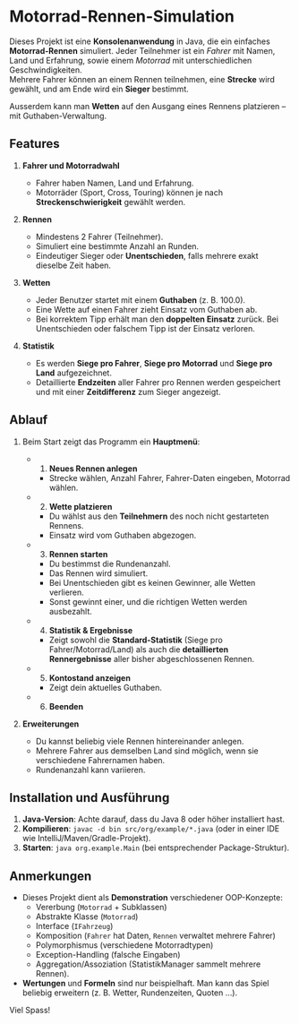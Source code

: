 # Motorrad-Rennen-Simulation

Dieses Projekt ist eine **Konsolenanwendung** in Java, die ein einfaches **Motorrad-Rennen** simuliert.
Jeder Teilnehmer ist ein *Fahrer* mit Namen, Land und Erfahrung, sowie einem *Motorrad* mit unterschiedlichen Geschwindigkeiten.  
Mehrere Fahrer können an einem Rennen teilnehmen, eine **Strecke** wird gewählt, und am Ende wird ein **Sieger** bestimmt.

Ausserdem kann man **Wetten** auf den Ausgang eines Rennens platzieren – mit Guthaben-Verwaltung.

## Features

1. **Fahrer und Motorradwahl**
    - Fahrer haben Namen, Land und Erfahrung.
    - Motorräder (Sport, Cross, Touring) können je nach **Streckenschwierigkeit** gewählt werden.

2. **Rennen**
    - Mindestens 2 Fahrer (Teilnehmer).
    - Simuliert eine bestimmte Anzahl an Runden.
    - Eindeutiger Sieger oder **Unentschieden**, falls mehrere exakt dieselbe Zeit haben.

3. **Wetten**
    - Jeder Benutzer startet mit einem **Guthaben** (z. B. 100.0).
    - Eine Wette auf einen Fahrer zieht Einsatz vom Guthaben ab.
    - Bei korrektem Tipp erhält man den **doppelten Einsatz** zurück. Bei Unentschieden oder falschem Tipp ist der Einsatz verloren.

4. **Statistik**
    - Es werden **Siege pro Fahrer**, **Siege pro Motorrad** und **Siege pro Land** aufgezeichnet.
    - Detaillierte **Endzeiten** aller Fahrer pro Rennen werden gespeichert und mit einer **Zeitdifferenz** zum Sieger angezeigt.

## Ablauf

1. Beim Start zeigt das Programm ein **Hauptmenü**:
    - 1) **Neues Rennen anlegen**
        - Strecke wählen, Anzahl Fahrer, Fahrer-Daten eingeben, Motorrad wählen.
    - 2) **Wette platzieren**
        - Du wählst aus den **Teilnehmern** des noch nicht gestarteten Rennens.
        - Einsatz wird vom Guthaben abgezogen.
    - 3) **Rennen starten**
        - Du bestimmst die Rundenanzahl.
        - Das Rennen wird simuliert.
        - Bei Unentschieden gibt es keinen Gewinner, alle Wetten verlieren.
        - Sonst gewinnt einer, und die richtigen Wetten werden ausbezahlt.
    - 4) **Statistik & Ergebnisse**
        - Zeigt sowohl die **Standard-Statistik** (Siege pro Fahrer/Motorrad/Land) als auch die **detaillierten Rennergebnisse** aller bisher abgeschlossenen Rennen.
    - 5) **Kontostand anzeigen**
        - Zeigt dein aktuelles Guthaben.
    - 6) **Beenden**

2. **Erweiterungen**
    - Du kannst beliebig viele Rennen hintereinander anlegen.
    - Mehrere Fahrer aus demselben Land sind möglich, wenn sie verschiedene Fahrernamen haben.
    - Rundenanzahl kann variieren.

## Installation und Ausführung

1. **Java-Version**: Achte darauf, dass du Java 8 oder höher installiert hast.
2. **Kompilieren**: `javac -d bin src/org/example/*.java` (oder in einer IDE wie IntelliJ/Maven/Gradle-Projekt).
3. **Starten**: `java org.example.Main` (bei entsprechender Package-Struktur).

## Anmerkungen

- Dieses Projekt dient als **Demonstration** verschiedener OOP-Konzepte:
    - Vererbung (`Motorrad` + Subklassen)
    - Abstrakte Klasse (`Motorrad`)
    - Interface (`IFahrzeug`)
    - Komposition (`Fahrer` hat Daten, `Rennen` verwaltet mehrere Fahrer)
    - Polymorphismus (verschiedene Motorradtypen)
    - Exception-Handling (falsche Eingaben)
    - Aggregation/Assoziation (StatistikManager sammelt mehrere Rennen).
- **Wertungen** und **Formeln** sind nur beispielhaft. Man kann das Spiel beliebig erweitern (z. B. Wetter, Rundenzeiten, Quoten …).

Viel Spass!

